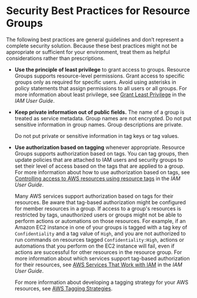 # Security Best Practices for Resource Groups<a name="security_best-practices"></a>

The following best practices are general guidelines and don’t represent a complete security solution\. Because these best practices might not be appropriate or sufficient for your environment, treat them as helpful considerations rather than prescriptions\.
+ **Use the principle of least privilege** to grant access to groups\. Resource Groups supports resource\-level permissions\. Grant access to specific groups only as required for specific users\. Avoid using asterisks in policy statements that assign permissions to all users or all groups\. For more information about least privilege, see [Grant Least Privilege](https://docs.aws.amazon.com/IAM/latest/UserGuide/best-practices.html#grant-least-privilege) in the *IAM User Guide*\.
+ **Keep private information out of public fields\.** The name of a group is treated as service metadata\. Group names are not encrypted\. Do not put sensitive information in group names\. Group descriptions are private\.

  Do not put private or sensitive information in tag keys or tag values\.
+ **Use authorization based on tagging** whenever appropriate\. Resource Groups supports authorization based on tags\. You can tag groups, then update policies that are attached to IAM users and security groups to set their level of access based on the tags that are applied to a group\. For more information about how to use authorization based on tags, see [Controlling access to AWS resources using resource tags](https://docs.aws.amazon.com/IAM/latest/UserGuide/access_tags.html) in the *IAM User Guide*\.

  Many AWS services support authorization based on tags for their resources\. Be aware that tag\-based authorization might be configured for member resources in a group\. If access to a group's resources is restricted by tags, unauthorized users or groups might not be able to perform actions or automations on those resources\. For example, if an Amazon EC2 instance in one of your groups is tagged with a tag key of `Confidentiality` and a tag value of `High`, and you are not authorized to run commands on resources tagged `Confidentiality:High`, actions or automations that you perform on the EC2 instance will fail, even if actions are successful for other resources in the resource group\. For more information about which services support tag\-based authorization for their resources, see [AWS Services That Work with IAM](https://docs.aws.amazon.com/IAM/latest/UserGuide/reference_aws-services-that-work-with-iam.html) in the *IAM User Guide*\.

  For more information about developing a tagging strategy for your AWS resources, see [AWS Tagging Strategies](http://aws.amazon.com/answers/account-management/aws-tagging-strategies/)\.